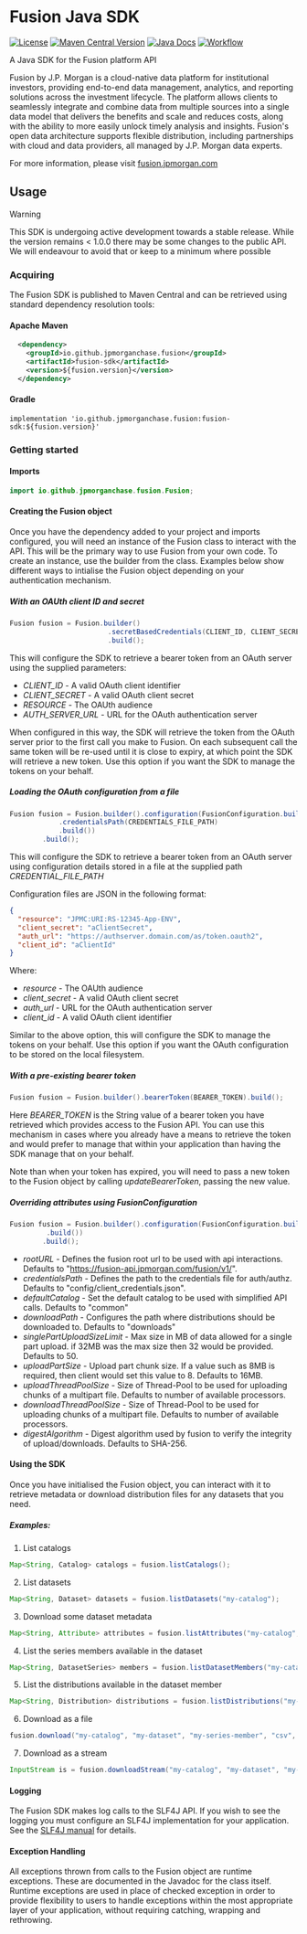 # Fusion Java SDK

[![License](https://img.shields.io/badge/License-Apache_2.0-blue.svg)](https://opensource.org/licenses/Apache-2.0)
[![Maven Central Version](https://img.shields.io/maven-central/v/io.github.jpmorganchase.fusion/fusion-sdk)](https://github.com/jpmorganchase/fusion-java-sdk/releases)
[![Java Docs](https://javadoc.io/badge2/io.github.jpmorganchase.fusion/fusion-sdk/javadoc.svg)](https://javadoc.io/doc/io.github.jpmorganchase.fusion/fusion-sdk)
[![Workflow](https://github.com/jpmorganchase/fusion-java-sdk/actions/workflows/build.yml/badge.svg?branch=main)](https://github.com/jpmorganchase/fusion-java-sdk/actions/workflows/build.yml)

A Java SDK for the Fusion platform API

Fusion by J.P. Morgan is a cloud-native data platform for institutional investors, providing end-to-end data management, analytics, and reporting solutions across the investment lifecycle. The platform allows clients to seamlessly integrate and combine data from multiple sources into a single data model that delivers the benefits and scale and reduces costs, along with the ability to more easily unlock timely analysis and insights. Fusion's open data architecture supports flexible distribution, including partnerships with cloud and data providers, all managed by J.P. Morgan data experts.

For more information, please visit [fusion.jpmorgan.com](https://fusion.jpmorgan.com/)

## Usage

> [!WARNING]
> This SDK is undergoing active development towards a stable release. While the version remains < 1.0.0 there may be some changes to the public API. We will endeavour to avoid that or keep to a minimum where possible

### Acquiring

The Fusion SDK is published to Maven Central and can be retrieved using standard dependency resolution tools:

#### Apache Maven

```xml    
  <dependency>
    <groupId>io.github.jpmorganchase.fusion</groupId>
    <artifactId>fusion-sdk</artifactId>
    <version>${fusion.version}</version>
  </dependency>
```

#### Gradle

```
implementation 'io.github.jpmorganchase.fusion:fusion-sdk:${fusion.version}'
```

### Getting started

#### Imports

```java
import io.github.jpmorganchase.fusion.Fusion;
```

#### Creating the Fusion object

Once you have the dependency added to your project and imports configured, you will need an instance of the Fusion class to interact with the API. This will be the primary way to use Fusion from your own code. To create an instance, use the builder from the class. Examples below show different ways to intialise the Fusion object depending on your authentication mechanism.

##### With an OAUth client ID and secret

```java
Fusion fusion = Fusion.builder()
                        .secretBasedCredentials(CLIENT_ID, CLIENT_SECRET, RESOURCE, AUTH_SERVER_URL)
                        .build();
```

This will configure the SDK to retrieve a bearer token from an OAuth server using the supplied parameters:

* _CLIENT_ID_ - A valid OAuth client identifier
* _CLIENT_SECRET_ - A valid OAuth client secret
* _RESOURCE_ - The OAUth audience
* _AUTH_SERVER_URL_ - URL for the OAuth authentication server

When configured in this way, the SDK will retrieve the token from the OAuth server prior to the first call you make to Fusion. On each subsequent call the same token will be re-used until it is close to expiry, at which point the SDK will retrieve a new token. Use this option if you want the SDK to manage the tokens on your behalf.

##### Loading the OAuth configuration from a file

```java
Fusion fusion = Fusion.builder().configuration(FusionConfiguration.builder()
            .credentialsPath(CREDENTIALS_FILE_PATH)
            .build())
        .build();
```

This will configure the SDK to retrieve a bearer token from an OAuth server using configuration details stored in a file at the supplied path _CREDENTIAL_FILE_PATH_

Configuration files are JSON in the following format:

```json
{
  "resource": "JPMC:URI:RS-12345-App-ENV",
  "client_secret": "aClientSecret",
  "auth_url": "https://authserver.domain.com/as/token.oauth2",
  "client_id": "aClientId"
}
```

Where:

* _resource_ - The OAUth audience
* _client_secret_ - A valid OAuth client secret
* _auth_url_ - URL for the OAuth authentication server
* _client_id_ - A valid OAuth client identifier

Similar to the above option, this will configure the SDK to manage the tokens on your behalf. Use this option if you want the OAuth configuration to be stored on the local filesystem.


##### With a pre-existing bearer token

```java
Fusion fusion = Fusion.builder().bearerToken(BEARER_TOKEN).build();
```

Here _BEARER_TOKEN_ is the String value of a bearer token you have retrieved which provides access to the Fusion API. You can use this mechanism in cases where you already have a means to retrieve the token and would prefer to manage that within your application than having the SDK manage that on your behalf.

Note than when your token has expired, you will need to pass a new token to the Fusion object by calling _updateBearerToken_, passing the new value.

##### Overriding attributes using FusionConfiguration

```java
Fusion fusion = Fusion.builder().configuration(FusionConfiguration.builder()
         .build())
        .build();
```

* _rootURL_ - Defines the fusion root url to be used with api interactions.  Defaults to "https://fusion-api.jpmorgan.com/fusion/v1/".
* _credentialsPath_ - Defines the path to the credentials file for auth/authz. Defaults to "config/client_credentials.json".
* _defaultCatalog_ - Set the default catalog to be used with simplified API calls. Defaults to "common"
* _downloadPath_ - Configures the path where distributions should be downloaded to. Defaults to "downloads"
* _singlePartUploadSizeLimit_ - Max size in MB of data allowed for a single part upload.  if 32MB was the max size then 32 would be provided. Defaults to 50.
* _uploadPartSize_ - Upload part chunk size. If a value such as 8MB is required, then client would set this value to 8.  Defaults to 16MB.
* _uploadThreadPoolSize_ - Size of Thread-Pool to be used for uploading chunks of a multipart file. Defaults to number of available processors.
* _downloadThreadPoolSize_ - Size of Thread-Pool to be used for uploading chunks of a multipart file. Defaults to number of available processors.
* _digestAlgorithm_ - Digest algorithm used by fusion to verify the integrity of upload/downloads. Defaults to SHA-256.

#### Using the SDK

Once you have initialised the Fusion object, you can interact with it to retrieve metadata or download distribution files for any datasets that you need.

##### Examples:

1. List catalogs
```java
Map<String, Catalog> catalogs = fusion.listCatalogs();
```
2. List datasets
```java
Map<String, Dataset> datasets = fusion.listDatasets("my-catalog");
```
3. Download some dataset metadata
```java
Map<String, Attribute> attributes = fusion.listAttributes("my-catalog", "my-dataset");
```
4. List the series members available in the dataset
```java
Map<String, DatasetSeries> members = fusion.listDatasetMembers("my-catalog", "my-dataset");
```
5. List the distributions available in the dataset member
```java
Map<String, Distribution> distributions = fusion.listDistributions("my-catalog", "my-dataset", "my-series-member");
```
6. Download as a file
```java
fusion.download("my-catalog", "my-dataset", "my-series-member", "csv", "/downloads/distributions");
```
7. Download as a stream
```java
InputStream is = fusion.downloadStream("my-catalog", "my-dataset", "my-series-member", "csv");
```

#### Logging

The Fusion SDK makes log calls to the SLF4J API. If you wish to see the logging you must configure an SLF4J implementation for your application. See the [SLF4J manual](https://www.slf4j.org/manual.html#swapping) for details.

#### Exception Handling

All exceptions thrown from calls to the Fusion object are runtime exceptions. These are documented in the Javadoc for the class itself. Runtime exceptions are used in place of checked exception in order to provide flexibility to users to handle exceptions within the most appropriate layer of your application, without requiring catching, wrapping and rethrowing.
